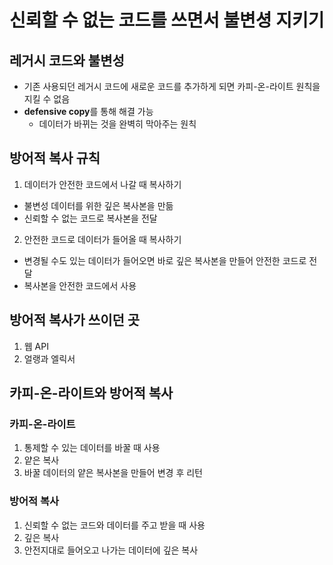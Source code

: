 # 신뢰할 수 없는 코드를 쓰면서 불변셩 지키기

## 레거시 코드와 불변성

- 기존 사용되던 레거시 코드에 새로운 코드를 추가하게 되면 카피-온-라이트 원칙을 지킬 수 없음
- **defensive copy**를 통해 해결 가능
  - 데이터가 바뀌는 것을 완벽히 막아주는 원칙

## 방어적 복사 규칙

1. 데이터가 안전한 코드에서 나갈 때 복사하기
  - 불변성 데이터를 위한 깊은 복사본을 만듦
  - 신뢰할 수 없는 코드로 복사본을 전달
2. 안전한 코드로 데이터가 들어올 때 복사하기
  - 변경될 수도 있는 데이터가 들어오면 바로 깊은 복사본을 만들어 안전한 코드로 전달
  - 복사본을 안전한 코드에서 사용

## 방어적 복사가 쓰이던 곳

1. 웹 API
2. 얼랭과 엘릭서

## 카피-온-라이트와 방어적 복사

### 카피-온-라이트

1. 통제할 수 있는 데이터를 바꿀 때 사용
2. 얕은 복사
3. 바꿀 데이터의 얕은 복사본을 만들어 변경 후 리턴

### 방어적 복사

1. 신뢰할 수 없는 코드와 데이터를 주고 받을 때 사용
2. 깊은 복사
3. 안전지대로 들어오고 나가는 데이터에 깊은 복사

